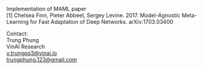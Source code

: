 Implementation of MAML paper  
[1] Chelsea Finn, Pieter Abbeel, Sergey Levine. 2017. Model-Agnostic Meta-Learning for Fast Adaptation of Deep Networks.
 arXiv:1703.03400  

Contact:  
Trung Phung  
VinAI Research  
v.trungpq3@vinai.io  
trungphung.123@gmail.com  
